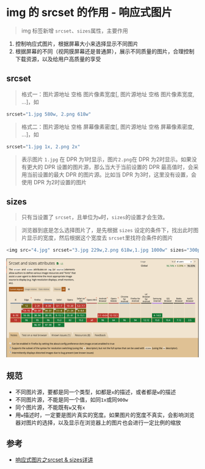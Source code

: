 # img 的 srcset 的作用 - 响应式图片

> img 标签新增 `srcset`、`sizes`属性，主要作用

  1. 控制响应式图片，根据屏幕大小来选择显示不同图片
  2. 根据屏幕的不同（视网膜屏幕还是普通屏），展示不同质量的图片，合理控制下载资源，以及给用户高质量的享受

## srcset

> 格式一：图片源地址 空格 图片像素宽度[, 图片源地址 空格 图片像素宽度, ...]，如

```js
srcset="1.jpg 580w, 2.png 618w"
```

> 格式二：图片源地址 空格 屏幕像素密度[, 图片源地址 空格 屏幕像素密度, ...]，如

```js
srcset="1.jpg 1x, 2.png 2x"
```

> 表示图片 `1.jpg` 在 DPR 为1时显示，图片`2.png`在 DPR 为2时显示。如果没有更大的 DPR 设置的图片源，那么当大于当前设置的 DPR 最高值时，会采用当前设置的最大 DPR 的图片源。比如当 DPR 为3时，这里没有设置，会使用 DPR 为2时设置的图片

## sizes

> 只有当设置了 `srcset`，且单位为`w`时，`sizes`的设置才会生效。

> 浏览器到底是怎么选择图片了，是先根据 `sizes` 设定的条件下，找出此时图片显示的宽度，然后根据这个宽度去 `srcset`里找符合条件的图片

```js
<img src="4.jpg" srcset="3.jpg 229w,2.png 618w,1.jpg 1000w" sizes="300px">
```

![src-srcset兼容性](/images/HTML/src-srcset兼容性.png)

## 规范

  * 不同图片源，要都是同一个类型，如都是`x`的描述，或者都是`w`的描述
  * 不同图片源，不能是同一个值，如同`1x`或同`900w`
  * 同个图片源，不能既有`w`又有`x`
  * 用`w`描述时，一定要是图片真实的宽度。如果图片的宽度不真实，会影响浏览器对图片的选择，以及显示在浏览器上的图片也会进行一定比例的缩放

## 参考

* [响应式图片之srcset & sizes详讲](https://juejin.cn/post/6844903922109267976)
